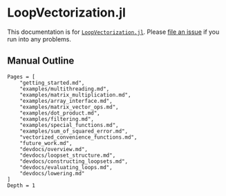 # LoopVectorization.jl

This documentation is for 
[`LoopVectorization.jl`](https://github.com/JuliaSIMD/LoopVectorization.jl).
Please [file an issue](https://github.com/JuliaSIMD/LoopVectorization.jl/issues/new) 
if you run into any problems.

## Manual Outline

```@contents
Pages = [
    "getting_started.md",
    "examples/multithreading.md",
    "examples/matrix_multiplication.md",
    "examples/array_interface.md",
    "examples/matrix_vector_ops.md",
    "examples/dot_product.md",
    "examples/filtering.md",
    "examples/special_functions.md",
    "examples/sum_of_squared_error.md",
    "vectorized_convenience_functions.md",
    "future_work.md",
    "devdocs/overview.md",
    "devdocs/loopset_structure.md",
    "devdocs/constructing_loopsets.md",
    "devdocs/evaluating_loops.md",
    "devdocs/lowering.md"
]
Depth = 1
```


